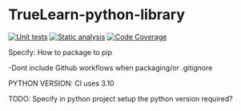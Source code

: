 # TrueLearn-python-library

[![Unit tests](https://github.com/comp0016-group1/TrueLearn-python-library/actions/workflows/unit_tests.yml/badge.svg)](https://github.com/comp0016-group1/TrueLearn-python-library/actions/workflows/unit_tests.yml)
[![Static analysis](https://github.com/comp0016-group1/TrueLearn-python-library/actions/workflows/static_analysis.yml/badge.svg)](https://github.com/comp0016-group1/TrueLearn-python-library/actions/workflows/static_analysis.yml)
[![Code Coverage](https://github.com/comp0016-group1/TrueLearn-python-library/actions/workflows/coverage.yml/badge.svg)](https://github.com/comp0016-group1/TrueLearn-python-library/actions/workflows/coverage.yml)

Specify:
How to package to pip

-Dont include Github workflows when packaging/or .gitignore

PYTHON VERSION:
CI uses 3.10 

TODO:
Specify in python project setup the python version required?
